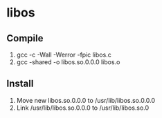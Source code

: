 # libos

## Compile

1. gcc -c -Wall -Werror -fpic libos.c
2. gcc -shared -o libos.so.0.0.0 libos.o

## Install

1. Move new libos.so.0.0.0 to /usr/lib/libos.so.0.0.0
2. Link /usr/lib/libos.so.0.0.0 to /usr/lib/libos.so.0
